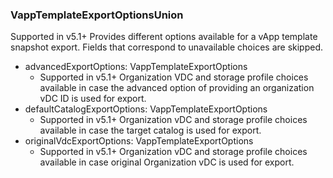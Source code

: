 ### VappTemplateExportOptionsUnion
Supported in v5.1+
Provides different options available for a vApp template snapshot export. Fields that correspond to unavailable choices are skipped.

- advancedExportOptions: VappTemplateExportOptions
  - Supported in v5.1+
Organization VDC and storage profile choices available in case the advanced option of providing an organization vDC ID is used for export.
- defaultCatalogExportOptions: VappTemplateExportOptions
  - Supported in v5.1+
Organization vDC and storage profile choices available in case the target catalog is used for export.
- originalVdcExportOptions: VappTemplateExportOptions
  - Supported in v5.1+
Organization vDC and storage profile choices available in case original Organization vDC is used for export.
